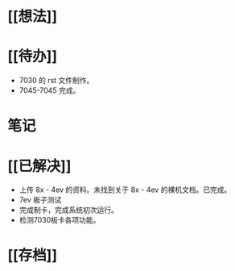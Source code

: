 # [[想法]]

# [[待办]]
- 7030 的 rst 文件制作。
- 7045-7045 完成。
# 笔记

# [[已解决]]
- 上传 8x - 4ev 的资料。未找到关于 8x - 4ev 的裸机文档。已完成。
- 7ev 板子测试
- 完成制卡，完成系统初次运行。
- 检测7030板卡各项功能。


# [[存档]]